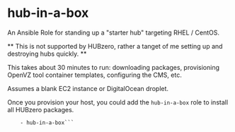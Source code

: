 # hub-in-a-box
An Ansible Role for standing up a "starter hub" targeting RHEL / CentOS.

** This is not supported by HUBzero, rather a tanget of me setting up and destroying hubs quickly. **

This takes about 30 minutes to run: downloading packages, provisioning OpenVZ tool container templates, configuring the CMS, etc.

Assumes a blank EC2 instance or DigitalOcean droplet.

Once you provision your host, you could add the `hub-in-a-box` role to install all HUBzero packages.
``` roles:
    - hub-in-a-box```
